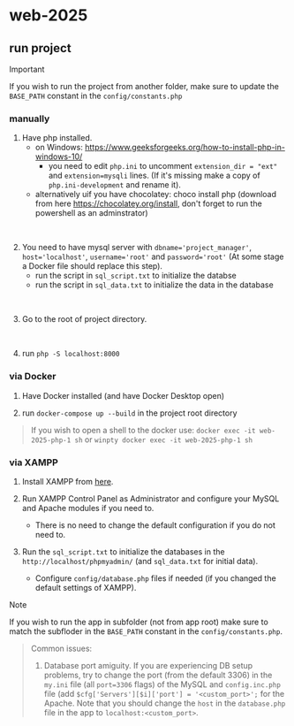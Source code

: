 # web-2025

## run project

> [!IMPORTANT]
> If you wish to run the project from another folder, make sure to update the `BASE_PATH` constant in the `config/constants.php`
> 

### manually
1. Have php installed.
   - on Windows: https://www.geeksforgeeks.org/how-to-install-php-in-windows-10/
      - you need to edit `php.ini` to uncomment `extension_dir = "ext"` and `extension=mysqli` lines. (If it's missing make a copy of `php.ini-development` and rename it).
   - alternatively uif you have chocolatey: choco install php (download from here https://chocolatey.org/install, don't forget to run the powershell as an adminstrator)

<br>

2. You need to have mysql server with `dbname='project_manager'`, `host='localhost'`, `username='root'` and `password='root'` (At some stage a Docker file should replace this step).
   - run the script in `sql_script.txt` to initialize the databse
   - run the script in `sql_data.txt` to initialize the data in the database

<br>

3. Go to the root of project directory.

<br>

4. run `php -S localhost:8000`


### via Docker

1. Have Docker installed (and have Docker Desktop open)

2. run `docker-compose up --build` in the project root directory

> If you wish to open a shell to the docker use: `docker exec -it web-2025-php-1 sh` or `winpty docker exec -it web-2025-php-1 sh`

### via XAMPP

1. Install XAMPP from <a href="https://www.apachefriends.org/">here</a>.

2. Run XAMPP Control Panel as Administrator and configure your MySQL and Apache modules if you need to.

   - There is no need to change the default configuration if you do not need to.

4. Run the `sql_script.txt` to initialize the databases in the `http://localhost/phpmyadmin/` (and `sql_data.txt` for initial data).

   - Configure `config/database.php` files if needed (if you changed the default settings of XAMPP).

> [!NOTE]
> If you wish to run the app in subfolder (not from app root) make sure to match the subfloder in the `BASE_PATH` constant in the `config/constants.php`.

> Common issues:
> 1. Database port amiguity. If you are experiencing DB setup problems, try to change the port (from the default 3306) in the `my.ini` file (all `port=3306` flags) of the MySQL and `config.inc.php` file (add `$cfg['Servers'][$i]['port'] = '<custom_port>';` for the Apache. Note that you should change the `host` in the `database.php` file in the app to `localhost:<custom_port>`.

